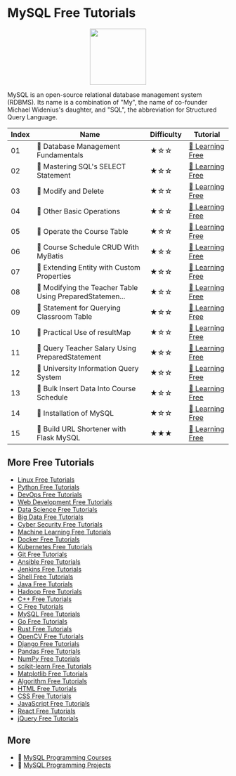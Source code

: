 # MySQL Free Tutorials

<div align="center">
<img width="128px" src="https://file.labex.io/path/amNAVWgtDX5M.png">
</div>

MySQL is an open-source relational database management system (RDBMS). Its name is a combination of "My", the name of co-founder Michael Widenius's daughter, and "SQL", the abbreviation for Structured Query Language.

|   Index | Name                                                    | Difficulty   | Tutorial                                                                                                       |
|---------|---------------------------------------------------------|--------------|----------------------------------------------------------------------------------------------------------------|
|      01 | 📖 Database Management Fundamentals                      | ★☆☆          | [🔗 Learning Free](https://labex.io/tutorials/mysql-database-management-fundamentals-178584)                    |
|      02 | 📖 Mastering SQL's SELECT Statement                      | ★☆☆          | [🔗 Learning Free](https://labex.io/tutorials/mysql-mastering-sql-s-select-statement-178585)                    |
|      03 | 📖 Modify and Delete                                     | ★☆☆          | [🔗 Learning Free](https://labex.io/tutorials/mysql-modify-and-delete-178586)                                   |
|      04 | 📖 Other Basic Operations                                | ★☆☆          | [🔗 Learning Free](https://labex.io/tutorials/linux-other-basic-operations-178587)                              |
|      05 | 📖 Operate the Course Table                              | ★☆☆          | [🔗 Learning Free](https://labex.io/tutorials/javascript-operate-the-course-table-300384)                       |
|      06 | 📖 Course Schedule CRUD With MyBatis                     | ★☆☆          | [🔗 Learning Free](https://labex.io/tutorials/javascript-course-schedule-crud-with-mybatis-300354)              |
|      07 | 📖 Extending Entity with Custom Properties               | ★☆☆          | [🔗 Learning Free](https://labex.io/tutorials/java-extending-entity-with-custom-properties-300358)              |
|      08 | 📖 Modifying the Teacher Table Using PreparedStatemen... | ★☆☆          | [🔗 Learning Free](https://labex.io/tutorials/mysql-modifying-the-teacher-table-using-preparedstatement-301362) |
|      09 | 📖 Statement for Querying Classroom Table                | ★☆☆          | [🔗 Learning Free](https://labex.io/tutorials/mysql-statement-for-querying-classroom-table-301412)              |
|      10 | 📖 Practical Use of resultMap                            | ★☆☆          | [🔗 Learning Free](https://labex.io/tutorials/javascript-practical-use-of-resultmap-300390)                     |
|      11 | 📖 Query Teacher Salary Using PreparedStatement          | ★☆☆          | [🔗 Learning Free](https://labex.io/tutorials/mysql-query-teacher-salary-using-preparedstatement-301390)        |
|      12 | 📖 University Information Query System                   | ★☆☆          | [🔗 Learning Free](https://labex.io/tutorials/mysql-university-information-query-system-301422)                 |
|      13 | 📖 Bulk Insert Data Into Course Schedule                 | ★☆☆          | [🔗 Learning Free](https://labex.io/tutorials/mysql-bulk-insert-data-into-course-schedule-300346)               |
|      14 | 📖 Installation of MySQL                                 | ★☆☆          | [🔗 Learning Free](https://labex.io/tutorials/linux-installation-of-mysql-178583)                               |
|      15 | 📖 Build URL Shortener with Flask MySQL                  | ★★★          | [🔗 Learning Free](https://labex.io/tutorials/html-build-url-shortener-with-flask-mysql-298925)                 |

## More Free Tutorials

- [Linux Free Tutorials](https://github.com/labex-labs/linux-free-tutorials)
- [Python Free Tutorials](https://github.com/labex-labs/python-free-tutorials)
- [DevOps Free Tutorials](https://github.com/labex-labs/devops-free-tutorials)
- [Web Development Free Tutorials](https://github.com/labex-labs/web-development-free-tutorials)
- [Data Science Free Tutorials](https://github.com/labex-labs/data-science-free-tutorials)
- [Big Data Free Tutorials](https://github.com/labex-labs/bigdata-free-tutorials)
- [Cyber Security Free Tutorials](https://github.com/labex-labs/cysec-free-tutorials)
- [Machine Learning Free Tutorials](https://github.com/labex-labs/ml-free-tutorials)
- [Docker Free Tutorials](https://github.com/labex-labs/docker-free-tutorials)
- [Kubernetes Free Tutorials](https://github.com/labex-labs/kubernetes-free-tutorials)
- [Git Free Tutorials](https://github.com/labex-labs/git-free-tutorials)
- [Ansible Free Tutorials](https://github.com/labex-labs/ansible-free-tutorials)
- [Jenkins Free Tutorials](https://github.com/labex-labs/jenkins-free-tutorials)
- [Shell Free Tutorials](https://github.com/labex-labs/shell-free-tutorials)
- [Java Free Tutorials](https://github.com/labex-labs/java-free-tutorials)
- [Hadoop Free Tutorials](https://github.com/labex-labs/hadoop-free-tutorials)
- [C++ Free Tutorials](https://github.com/labex-labs/cpp-free-tutorials)
- [C Free Tutorials](https://github.com/labex-labs/c-free-tutorials)
- [MySQL Free Tutorials](https://github.com/labex-labs/mysql-free-tutorials)
- [Go Free Tutorials](https://github.com/labex-labs/go-free-tutorials)
- [Rust Free Tutorials](https://github.com/labex-labs/rust-free-tutorials)
- [OpenCV Free Tutorials](https://github.com/labex-labs/opencv-free-tutorials)
- [Django Free Tutorials](https://github.com/labex-labs/django-free-tutorials)
- [Pandas Free Tutorials](https://github.com/labex-labs/pandas-free-tutorials)
- [NumPy Free Tutorials](https://github.com/labex-labs/numpy-free-tutorials)
- [scikit-learn Free Tutorials](https://github.com/labex-labs/sklearn-free-tutorials)
- [Matplotlib Free Tutorials](https://github.com/labex-labs/matplotlib-free-tutorials)
- [Algorithm Free Tutorials](https://github.com/labex-labs/algorithm-free-tutorials)
- [HTML Free Tutorials](https://github.com/labex-labs/html-free-tutorials)
- [CSS Free Tutorials](https://github.com/labex-labs/css-free-tutorials)
- [JavaScript Free Tutorials](https://github.com/labex-labs/javascript-free-tutorials)
- [React Free Tutorials](https://github.com/labex-labs/react-free-tutorials)
- [jQuery Free Tutorials](https://github.com/labex-labs/jquery-free-tutorials)


## More

- 🔗 [MySQL Programming Courses](https://github.com/labex-labs/awesome-programming-courses)
- 🔗 [MySQL Programming Projects](https://github.com/labex-labs/awesome-programming-projects)

